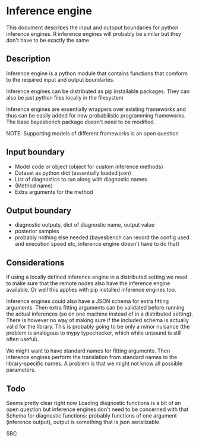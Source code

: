 # Inference engine

This document describes the input and outoput boundaries for python inference engines. R inference engines will probably be similar but they don't have to be exactly the same

## Description

Inference engine is a python module that contains functions that comform to the required input and output boundaries.

Inference engines can be distributed as pip installable packages. They can also be just python files locally in the filesystem

Inference engines are essentially wrappers over existing frameworks and thus can be easily added for new probabilistic programming frameworks. The base bayesbench package doesn't need to be modified.

NOTE: Supporting models of different frameworks is an open question

## Input boundary

- Model code or object (object for custom inference methods)
- Dataset as python dict (essentially loaded json)
- List of diagnostics to run along with diagnostic names
- (Method name)
- Extra arguments for the method

## Output boundary

- diagnostic outputs, dict of diagnostic name, output value
- posterior samples
- probably nothing else needed (bayesbench can record the config used and execution speed etc, inference engine doesn't have to do that)

## Considerations

If using a locally defined inference engine in a distributed setting we need to make sure that the remote nodes also have the inference engine available. Or well this applies with pip installed inference engines too.

Inference engines could also have a JSON schema for extra fitting arguments. Then extra fitting arguments can be validated before running the actual inferences (so on one machine instead of in a distributed setting). There is however no way of making sure if the included schema is actually valid for the library. This is probably going to be only a minor nuisance (the problem is analogous to mypy typechecker, which while unsound is still often useful).

We might want to have standard names for fitting arguments. Then inference engines perform the translation from standard names to the library-specific names. A problem is that we might not know all possible parameters.

## Todo

Seems pretty clear right now
Loading diagnostic functions is a bit of an open question but inference engines don't need to be concerned with that
Schema for diagnostic functions: probably functions of one argument (inference output), output is something that is json serializable

SBC 